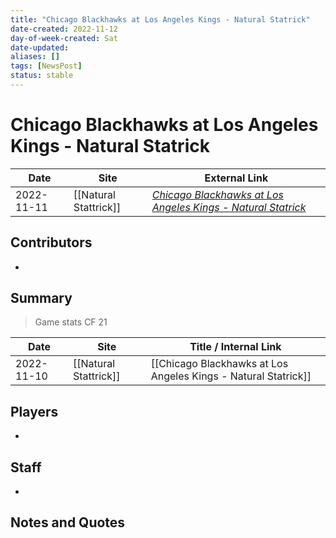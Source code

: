 ```yaml
---
title: "Chicago Blackhawks at Los Angeles Kings - Natural Statrick"
date-created: 2022-11-12
day-of-week-created: Sat
date-updated: 
aliases: []
tags: [NewsPost]
status: stable
---
```


# Chicago Blackhawks at Los Angeles Kings - Natural Statrick

| Date       | Site | External Link                                                                                                                       |
| ---------- | ---- | ----------------------------------------------------------------------------------------------------------------------------------- |
| 2022-11-11 | [[Natural Stattrick]]     | [*Chicago Blackhawks at Los Angeles Kings - Natural Statrick*](https://naturalstattrick.com/game.php?season=20222023&game=20220#hm) |

## Contributors
- 

## Summary
> Game stats
> CF 21

| Date | Site | Title / Internal Link | 
| ---- | ---- | --------------------- |
| 2022-11-10 | [[Natural Stattrick]]   | [[Chicago Blackhawks at Los Angeles Kings - Natural Statrick]]                    |

## Players
- 

## Staff
- 

## Notes and Quotes
> 

